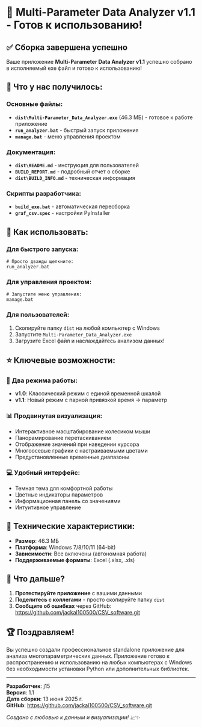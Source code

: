 # 🎉 Multi-Parameter Data Analyzer v1.1 - Готов к использованию!

## ✅ Сборка завершена успешно

Ваше приложение **Multi-Parameter Data Analyzer v1.1** успешно собрано в исполняемый exe файл и готово к использованию!

## 📁 Что у нас получилось:

### Основные файлы:
- **`dist\Multi-Parameter_Data_Analyzer.exe`** (46.3 МБ) - готовое к работе приложение
- **`run_analyzer.bat`** - быстрый запуск приложения
- **`manage.bat`** - меню управления проектом

### Документация:
- **`dist\README.md`** - инструкция для пользователей
- **`BUILD_REPORT.md`** - подробный отчет о сборке
- **`dist\BUILD_INFO.md`** - техническая информация

### Скрипты разработчика:
- **`build_exe.bat`** - автоматическая пересборка
- **`graf_csv.spec`** - настройки PyInstaller

## 🚀 Как использовать:

### Для быстрого запуска:
```batch
# Просто дважды щелкните:
run_analyzer.bat
```

### Для управления проектом:
```batch
# Запустите меню управления:
manage.bat
```

### Для пользователей:
1. Скопируйте папку `dist` на любой компьютер с Windows
2. Запустите `Multi-Parameter_Data_Analyzer.exe`
3. Загрузите Excel файл и наслаждайтесь анализом данных!

## ⭐ Ключевые возможности:

### 🔄 Два режима работы:
- **v1.0**: Классический режим с единой временной шкалой
- **v1.1**: Новый режим с парной привязкой время → параметр

### 📊 Продвинутая визуализация:
- Интерактивное масштабирование колесиком мыши
- Панорамирование перетаскиванием
- Отображение значений при наведении курсора
- Многоосевые графики с настраиваемыми цветами
- Предустановленные временные диапазоны

### 💻 Удобный интерфейс:
- Темная тема для комфортной работы
- Цветные индикаторы параметров
- Информационная панель со значениями
- Интуитивное управление

## 🔧 Технические характеристики:

- **Размер**: 46.3 МБ
- **Платформа**: Windows 7/8/10/11 (64-bit)
- **Зависимости**: Все включены (автономная работа)
- **Поддерживаемые форматы**: Excel (.xlsx, .xls)

## 🎯 Что дальше?

1. **Протестируйте приложение** с вашими данными
2. **Поделитесь с коллегами** - просто скопируйте папку `dist`
3. **Сообщите об ошибках** через GitHub: https://github.com/jackal100500/CSV_software.git

## 🏆 Поздравляем!

Вы успешно создали профессиональное standalone приложение для анализа многопараметрических данных. Приложение готово к распространению и использованию на любых компьютерах с Windows без необходимости установки Python или дополнительных библиотек.

---

**Разработчик**: j15  
**Версия**: 1.1  
**Дата сборки**: 13 июня 2025 г.  
**GitHub**: https://github.com/jackal100500/CSV_software.git

*Создано с любовью к данным и визуализации! 📈✨*
